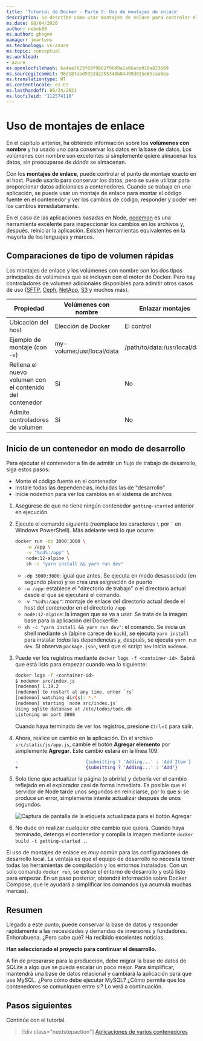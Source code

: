 ```yaml
---
title: 'Tutorial de Docker - Parte 5: Uso de montajes de enlace'
description: Se describe cómo usar montajes de enlace para controlar el punto de montaje en el host.
ms.date: 08/04/2020
author: nebuk89
ms.author: ghogen
manager: jmartens
ms.technology: vs-azure
ms.topic: conceptual
ms.workload:
- azure
ms.openlocfilehash: 6a4aa7623f69f9b02f9649a1a66ade010a823669
ms.sourcegitcommit: 98d187abd9352d2255348b84d99d015e65caa0ea
ms.translationtype: HT
ms.contentlocale: es-ES
ms.lasthandoff: 06/24/2021
ms.locfileid: "112574118"
---
```

# <a name="use-bind-mounts"></a>Uso de montajes de enlace

En el capítulo anterior, ha obtenido información sobre los **volúmenes con nombre** y ha usado uno para conservar los datos en la base de datos. Los volúmenes con nombre son excelentes si simplemente quiere almacenar los datos, sin preocuparse de *dónde* se almacenan.

Con los **montajes de enlace**, puede controlar el punto de montaje exacto en el host. Puede usarlo para conservar los datos, pero se suele utilizar para proporcionar datos adicionales a contenedores. Cuando se trabaja en una aplicación, se puede usar un montaje de enlace para montar el código fuente en el contenedor y ver los cambios de código, responder y poder ver los cambios inmediatamente.

En el caso de las aplicaciones basadas en Node, [nodemon](https://npmjs.com/package/nodemon) es una herramienta excelente para inspeccionar los cambios en los archivos y, después, reiniciar la aplicación. Existen herramientas equivalentes en la mayoría de los lenguajes y marcos.

## <a name="quick-volume-type-comparisons"></a>Comparaciones de tipo de volumen rápidas

Los montajes de enlace y los volúmenes con nombre son los dos tipos principales de volúmenes que se incluyen con el motor de Docker. Pero hay controladores de volumen adicionales disponibles para admitir otros casos de uso ([SFTP](https://github.com/vieux/docker-volume-sshfs), [Ceph](https://ceph.com/geen-categorie/getting-started-with-the-docker-rbd-volume-plugin/), [NetApp](https://netappdvp.readthedocs.io/en/stable/), [S3](https://github.com/elementar/docker-s3-volume) y muchos más).

| Propiedad | Volúmenes con nombre | Enlazar montajes |
| -------- | ------------- | ----------- |
| Ubicación del host | Elección de Docker | El control |
| Ejemplo de montaje (con `-v`) | my-volume:/usr/local/data | /path/to/data:/usr/local/data |
| Rellena el nuevo volumen con el contenido del contenedor | Sí | No |
| Admite controladores de volumen | Sí | No |

## <a name="start-a-dev-mode-container"></a>Inicio de un contenedor en modo de desarrollo

Para ejecutar el contenedor a fin de admitir un flujo de trabajo de desarrollo, siga estos pasos:

- Monte el código fuente en el contenedor
- Instale todas las dependencias, incluidas las de "desarrollo"
- Inicie nodemon para ver los cambios en el sistema de archivos

1. Asegúrese de que no tiene ningún contenedor `getting-started` anterior en ejecución.

1. Ejecute el comando siguiente (reemplace los caracteres ` \ ` por `` ` `` en Windows PowerShell). Más adelante verá lo que ocurre:

    ```bash
    docker run -dp 3000:3000 \
        -w /app \
        -v "%cd%:/app" \
        node:12-alpine \
        sh -c "yarn install && yarn run dev"
    ```

    - `-dp 3000:3000`: igual que antes. Se ejecuta en modo desasociado (en segundo plano) y se crea una asignación de puerto
    - `-w /app`: establece el "directorio de trabajo" o el directorio actual desde el que se ejecutará el comando.
    - `-v "%cd%:/app"`: montaje de enlace del directorio actual desde el host del contenedor en el directorio `/app`
    - `node:12-alpine`: la imagen que se va a usar. Se trata de la imagen base para la aplicación del Dockerfile
    - `sh -c "yarn install && yarn run dev"`: el comando. Se inicia un shell mediante `sh` (alpine carece de `bash`), se ejecuta `yarn install` para instalar *todas* las dependencias y, después, se ejecuta `yarn run dev`. Si observa `package.json`, verá que el script `dev` inicia `nodemon`.

1. Puede ver los registros mediante `docker logs -f <container-id>`. Sabrá que está listo para empezar cuando vea lo siguiente:

    ```bash
    docker logs -f <container-id>
    $ nodemon src/index.js
    [nodemon] 1.19.2
    [nodemon] to restart at any time, enter `rs`
    [nodemon] watching dir(s): *.*
    [nodemon] starting `node src/index.js`
    Using sqlite database at /etc/todos/todo.db
    Listening on port 3000
    ```

    Cuando haya terminado de ver los registros, presione `Ctrl`+`C` para salir.

1. Ahora, realice un cambio en la aplicación. En el archivo `src/static/js/app.js`, cambie el botón **Agregar elemento** por simplemente **Agregar**. Este cambio estará en la línea 109.

    ```diff
    -                         {submitting ? 'Adding...' : 'Add Item'}
    +                         {submitting ? 'Adding...' : 'Add'}
    ```

1. Solo tiene que actualizar la página (o abrirla) y debería ver el cambio reflejado en el explorador casi de forma inmediata. Es posible que el servidor de Node tarde unos segundos en reiniciarse, por lo que si se produce un error, simplemente intente actualizar después de unos segundos.

    ![Captura de pantalla de la etiqueta actualizada para el botón Agregar](media/updated-add-button.png)

1. No dude en realizar cualquier otro cambio que quiera. Cuando haya terminado, detenga el contenedor y compila la imagen mediante `docker build -t getting-started .`.

El uso de montajes de enlace es *muy* común para las configuraciones de desarrollo local. La ventaja es que el equipo de desarrollo no necesita tener todas las herramientas de compilación y los entornos instalados. Con un solo comando `docker run`, se extrae el entorno de desarrollo y está listo para empezar. En un paso posterior, obtendrá información sobre Docker Compose, que le ayudará a simplificar los comandos (ya acumula muchas marcas).

## <a name="recap"></a>Resumen

Llegado a este punto, puede conservar la base de datos y responder rápidamente a las necesidades y demandas de inversores y fundadores. Enhorabuena. ¿Pero sabe qué? Ha recibido excelentes noticias.

**Han seleccionado el proyecto para continuar el desarrollo.**

A fin de prepararse para la producción, debe migrar la base de datos de SQLite a algo que se pueda escalar un poco mejor. Para simplificar, mantendrá una base de datos relacional y cambiará la aplicación para que use MySQL. ¿Pero cómo debe ejecutar MySQL? ¿Cómo permite que los contenedores se comuniquen entre sí? Lo verá a continuación.

## <a name="next-steps"></a>Pasos siguientes

Continúe con el tutorial.

> [!div class="nextstepaction"]
> [Aplicaciones de varios contenedores](multi-container-apps.md)
